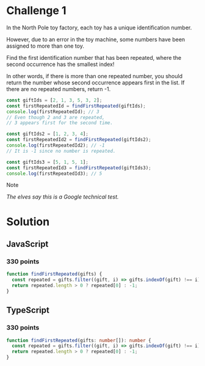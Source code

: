 # Challenge 1

In the North Pole toy factory, each toy has a unique identification number.

However, due to an error in the toy machine, some numbers have been assigned to more than one toy.

Find the first identification number that has been repeated, where the second occurrence has the smallest index!

In other words, if there is more than one repeated number, you should return the number whose second occurrence appears first in the list. If there are no repeated numbers, return -1.

```ts
const giftIds = [2, 1, 3, 5, 3, 2];
const firstRepeatedId = findFirstRepeated(giftIds);
console.log(firstRepeatedId); // 3
// Even though 2 and 3 are repeated,
// 3 appears first for the second time.

const giftIds2 = [1, 2, 3, 4];
const firstRepeatedId2 = findFirstRepeated(giftIds2);
console.log(firstRepeatedId2); // -1
// It is -1 since no number is repeated.

const giftIds3 = [5, 1, 5, 1];
const firstRepeatedId3 = findFirstRepeated(giftIds3);
console.log(firstRepeatedId3); // 5
```

> [!NOTE]
> *_The elves say this is a Google technical test._*

# Solution

## JavaScript

### 330 points

```js
function findFirstRepeated(gifts) {
  const repeated = gifts.filter((gift, i) => gifts.indexOf(gift) !== i);
  return repeated.length > 0 ? repeated[0] : -1;
}
```

## TypeScript

### 330 points

```ts
function findFirstRepeated(gifts: number[]): number {
  const repeated = gifts.filter((gift, i) => gifts.indexOf(gift) !== i);
  return repeated.length > 0 ? repeated[0] : -1;
}
```
